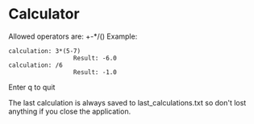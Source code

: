 Calculator
==========

Allowed operators are: +-*/()
Example:

```
calculation: 3*(5-7)
                  Result: -6.0
calculation: /6
                  Result: -1.0
```

Enter q to quit

The last calculation is always saved to last_calculations.txt so
don't lost anything if you close the application.

